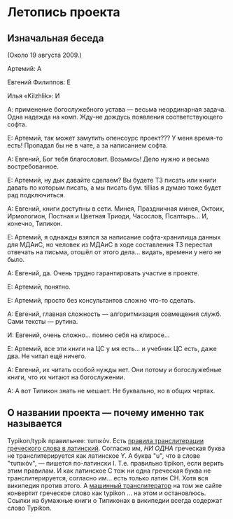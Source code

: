 # Летопись проекта #
## Изначальная беседа ##

(Около 19 августа 2009.)

Артемий: A

Евгений Филиппов: Е

Илья «Kilzhlik»: И

А: применение богослужебного устава — весьма неординарная
задача. Одна надежда на комп. Жду-не дождусь появления соответствующего
софта.

Е: Артемий, так может замутить опенсоурс проект??? У меня
время-то есть! Пропадал бы не в чате, а за написанием софта.

А: Евгений, Бог тебя благословит. Возьмись! Дело нужно и
весьма востребованное.

Е: Артемий, ну дык давайте сделаем? Вы будете ТЗ писать
или книги давать по которым писать, а мы писать бум. tillias я думаю тоже
будет рад подключиться.

А: Евгений, книги доступны в сети. Минея, Праздничная
минея, Октоих, Ирмологион, Постная и Цветная Триоди, Часослов, Псалтырь...
И, конечно, Типикон.

Е: Артемий, я однажды взялся за написание софта-хранилища
данных для МДАиС, но человек из МДАиС в ходе составления ТЗ перестал
отвечать на письма, отошёл от этого дела... видать, времени у него не было.

А: Евгений, да. Очень трудно гарантировать участие в
проекте.

Е: Артемий, понятно.

Е: Артемий, просто без консультантов сложно что-то
сделать.

А: Евгений, главная сложность — алгоритмизация совмещения
служб. Сами тексты — рутина.

И: Евгений, очень сложно... помню себя на клиросе...

Е: Артемий, все эти книги на ЦС у мя есть... и учебник ЦС
есть, даже два. Не читал ещё ничего.

А: Евгений, их читать особой нужды нет. Они потому и
богослужебные книги, что их читают на богослужении.

А: А вот Типикон знать не мешает. Не буквально, но в общих
чертах.

## О названии проекта — почему именно так называется ##

Typikon/typik правильнее: τυπικόν. Есть [правила транслитерации греческого слова в латинский](http://www.translatum.gr/converter/greek-transliteration.htm). Согласно им, _НИ ОДНА_ греческая буква не транслитерируется как латинское Y. А буква "υ", что в слове "τυπικόν", — пишется по-латински I. Т.е. правильно tipikon, если верить этим правилам.
И как латинское С тож ни одна греческая буква не транслитерируется, согласно им...
есть только латин CH. Хотя вся википедия против этого.
А [машинный транслитератор](http://www.translatum.gr/converter/greeklish-converter.htm) на том же сайте  конвертит греческое слово как typikon ... на этом и остановлюсь.
Ссылки на бумажные книги о Типиконах в википедии всегда содержат слово
Typikon.